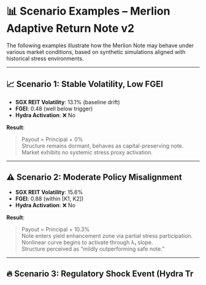 # 📊 Scenario Examples – Merlion Adaptive Return Note v2

The following examples illustrate how the Merlion Note may behave under various market conditions, based on synthetic simulations aligned with historical stress environments.

---

## 📈 Scenario 1: Stable Volatility, Low FGEI

- **SGX REIT Volatility**: 13.1% (baseline drift)
- **FGEI**: 0.48 (well below trigger)
- **Hydra Activation**: ❌ No

**Result**:
> Payout = Principal + 0%  
> Structure remains dormant, behaves as capital-preserving note.  
> Market exhibits no systemic stress proxy activation.

---

## ⚠️ Scenario 2: Moderate Policy Misalignment

- **SGX REIT Volatility**: 15.6%
- **FGEI**: 0.88 (within [K1, K2])
- **Hydra Activation**: ❌ No

**Result**:
> Payout = Principal + 10.3%  
> Note enters yield enhancement zone via partial stress participation.  
> Nonlinear curve begins to activate through λ₁ slope.  
> Structure perceived as “mildly outperforming safe note.”

---

## 🔥 Scenario 3: Regulatory Shock Event (Hydra Tr
